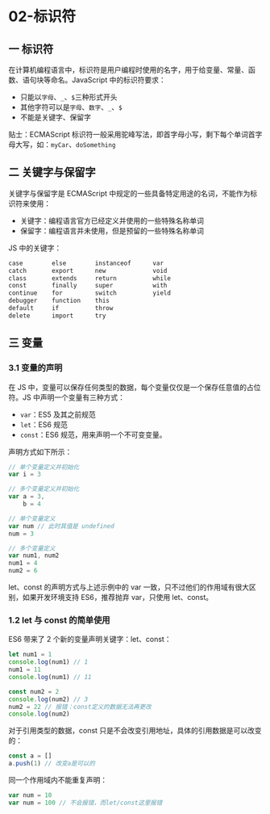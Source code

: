 # 02-标识符

## 一 标识符

在计算机编程语言中，标识符是用户编程时使用的名字，用于给变量、常量、函数、语句块等命名。JavaScript 中的标识符要求：

-   只能以`字母`、`_`、`$`三种形式开头
-   其他字符可以是`字母`、`数字`、`_`、`$`
-   不能是关键字、保留字

贴士：ECMAScript 标识符一般采用驼峰写法，即首字母小写，剩下每个单词首字母大写，如：`myCar`、`doSomething`

## 二 关键字与保留字

关键字与保留字是 ECMAScript 中规定的一些具备特定用途的名词，不能作为标识符来使用：

-   关键字：编程语言官方已经定义并使用的一些特殊名称单词
-   保留字：编程语言并未使用，但是预留的一些特殊名称单词

JS 中的关键字：

```txt
case        else        instanceof      var
catch       export      new             void
class       extends     return          while
const       finally     super           with
continue    for         switch          yield
debugger    function    this
default     if          throw
delete      import      try
```

## 三 变量

### 3.1 变量的声明

在 JS 中，变量可以保存任何类型的数据，每个变量仅仅是一个保存任意值的占位符。JS 中声明一个变量有三种方式：

-   `var`：ES5 及其之前规范
-   `let`：ES6 规范
-   `const`：ES6 规范，用来声明一个不可变变量。

声明方式如下所示：

```js
// 单个变量定义并初始化
var i = 3

// 多个变量定义并初始化
var a = 3,
    b = 4

// 单个变量定义
var num // 此时其值是 undefined
num = 3

// 多个变量定义
var num1, num2
num1 = 4
num2 = 6
```

let、const 的声明方式与上述示例中的 var 一致，只不过他们的作用域有很大区别，如果开发环境支持 ES6，推荐抛弃 var，只使用 let、const。

### 1.2 let 与 const 的简单使用

ES6 带来了 2 个新的变量声明关键字：let、const：

```js
let num1 = 1
console.log(num1) // 1
num1 = 11
console.log(num1) // 11

const num2 = 2
console.log(num2) // 3
num2 = 22 // 报错：const定义的数据无法再更改
console.log(num2)
```

对于引用类型的数据，const 只是不会改变引用地址，具体的引用数据是可以改变的：

```js
const a = []
a.push(1) // 改变a是可以的
```

同一个作用域内不能重复声明：

```js
var num = 10
var num = 100 // 不会报错，而let/const这里报错
```
